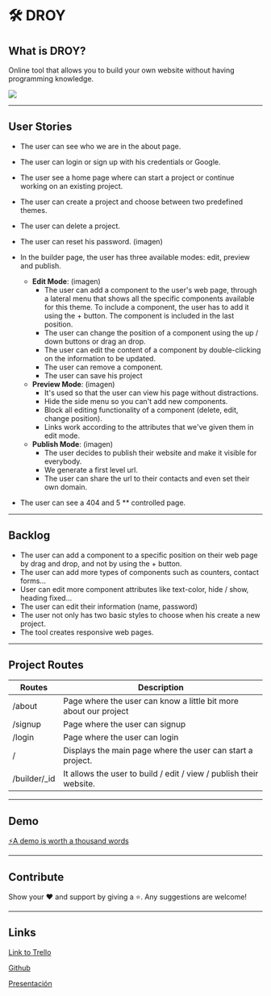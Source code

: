 # 🛠 DROY


## What is DROY?
Online tool that allows you to build your own website without having programming knowledge.

![](public/img/cover-readme.gif)

* * *

## User Stories 

* The user can see who we are in the about page.
* The user can login or sign up with his credentials or Google.
* The user see a home page where can start a project or continue working on an existing project.
* The user can create a project and choose between two predefined themes.
* The user can delete a project.
* The user can reset his password.
(imagen)

* In the builder page, the user has three available modes: edit, preview and publish.
  - **Edit Mode**:
  (imagen)
    - The user can add a component to the user's web page, through a lateral menu that shows all the specific components             available for this theme. To include a component, the user has to add it using the + button. The component is included         in the last position.
    - The user can change the position of a component using the up / down buttons or drag an drop.
    - The user can edit the content of a component by double-clicking on the information to be updated.
    - The user can remove a component.
    - The user can save his project 
  - **Preview Mode**:
  (imagen)
    - It's used so that the user can view his page without distractions.
    - Hide the side menu so you can't add new components.
    - Block all editing functionality of a component (delete, edit, change position).    
    - Links work according to the attributes that we've given them in edit mode.
   - **Publish Mode**:
   (imagen)
      - The user decides to publish their website and make it visible for everybody.
      - We generate a first level url.
      - The user can share the url to their contacts and even set their own domain.
 * The user can see a 404 and 5 ** controlled page.
    

* * *

## Backlog 

* The user can add a component to a specific position on their web page by drag and drop, and not by using the + button.
* The user can add more types of components such as counters, contact forms...
* User can edit more component attributes like text-color, hide / show, heading fixed...
* The user can edit their information (name, password)
* The user not only has two basic styles to choose when his create a new project.
* The tool creates responsive web pages.

* * *

## Project Routes

| Routes | Description |
| -- | -- |
| /about | Page where the user can know a little bit more about our project |
| /signup | Page where the user can signup |
| /login | Page where the user can login |
| / | Displays the main page where the user can start a project. | 
| /builder/_id | It allows the user to build / edit / view / publish their website. |

* * *

## Demo 

[⚡️A demo is worth a thousand words](https://droy-prod.web.app/about)

* * *

## Contribute

Show your ❤️ and support by giving a ⭐. 
Any suggestions are welcome!

* * *

## Links

[Link to Trello](https://trello.com/b/Krfo4Qp5/droy)

[Github](https://github.com/marcmnc7/droy)

[Presentación](https://docs.google.com/presentation/d/1uFGmgLAgxeSe85KBZDAyAb9DgJ9LqC1k4Wlm6_MQMug/edit#slide=id.p)

